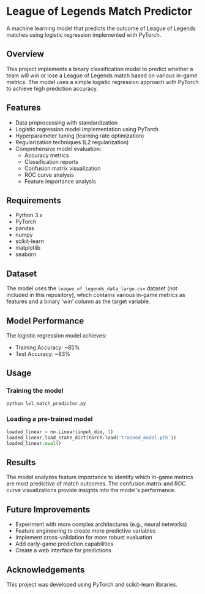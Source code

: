 # League of Legends Match Predictor

A machine learning model that predicts the outcome of League of Legends matches using logistic regression implemented with PyTorch.

## Overview

This project implements a binary classification model to predict whether a team will win or lose a League of Legends match based on various in-game metrics. The model uses a simple logistic regression approach with PyTorch to achieve high prediction accuracy.

## Features

- Data preprocessing with standardization
- Logistic regression model implementation using PyTorch
- Hyperparameter tuning (learning rate optimization)
- Regularization techniques (L2 regularization)
- Comprehensive model evaluation:
  - Accuracy metrics
  - Classification reports
  - Confusion matrix visualization
  - ROC curve analysis
  - Feature importance analysis

## Requirements

- Python 3.x
- PyTorch
- pandas
- numpy
- scikit-learn
- matplotlib
- seaborn

## Dataset

The model uses the `league_of_legends_data_large.csv` dataset (not included in this repository), which contains various in-game metrics as features and a binary 'win' column as the target variable.

## Model Performance

The logistic regression model achieves:
- Training Accuracy: ~85%
- Test Accuracy: ~83%

## Usage

### Training the model

```python
python lol_match_predictor.py
```

### Loading a pre-trained model

```python
loaded_linear = nn.Linear(input_dim, 1)
loaded_linear.load_state_dict(torch.load('trained_model.pth'))
loaded_linear.eval()
```

## Results

The model analyzes feature importance to identify which in-game metrics are most predictive of match outcomes. The confusion matrix and ROC curve visualizations provide insights into the model's performance.

## Future Improvements

- Experiment with more complex architectures (e.g., neural networks)
- Feature engineering to create more predictive variables
- Implement cross-validation for more robust evaluation
- Add early-game prediction capabilities
- Create a web interface for predictions

## Acknowledgements

This project was developed using PyTorch and scikit-learn libraries.

